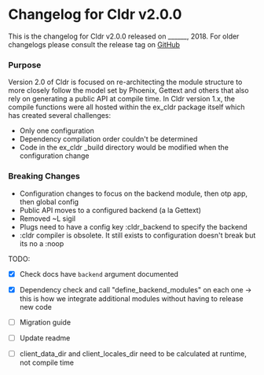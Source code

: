 # Changelog for Cldr v2.0.0

This is the changelog for Cldr v2.0.0 released on ______, 2018.  For older changelogs please consult the release tag on [GitHub](https://github.com/kipcole9/cldr/tags)

### Purpose

Version 2.0 of Cldr is focused on re-architecting the module structure to more closely follow the model set by Phoenix, Gettext and others that also rely on generating a public API at compile time.  In Cldr version 1.x, the compile functions were all hosted within the ex_cldr package itself which has created several challenges:

* Only one configuration
* Dependency compilation order couldn't be determined
* Code in the ex_cldr _build directory would be modified when the configuration change

### Breaking Changes

* Configuration changes to focus on the backend module, then otp app, then global config
* Public API moves to a configured backend (a la Gettext)
* Removed ~L sigil
* Plugs need to have a config key :cldr_backend to specify the backend
* :cldr compiler is obsolete.  It still exists to configuration doesn't break but its no a :noop

TODO:

- [x] Check docs have `backend` argument documented
- [x] Dependency check and call "define_backend_modules" on each one -> this is how we integrate additional modules without having to release new code
- [ ] Migration guide
- [ ] Update readme
- [ ] client_data_dir and client_locales_dir need to be calculated at runtime, not compile time


